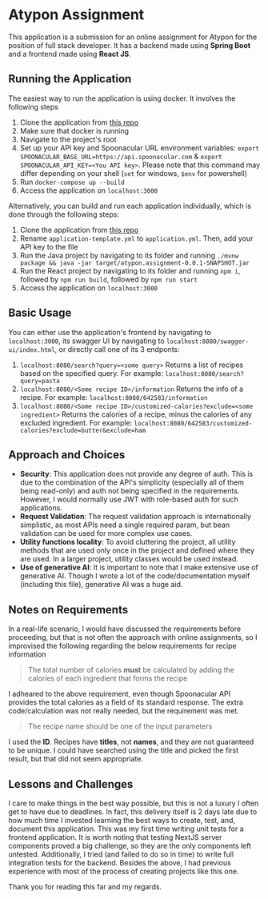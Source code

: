 # Atypon Assignment
This application is a submission for an online assignment for Atypon for the position of full stack developer.
It has a backend made using **Spring Boot** and a frontend made using **React JS**.

## Running the Application
The easiest way to run the application is using docker. It involves the following steps
1. Clone the application from [this repo](https://github.com/Kinan-Diraneyya/atypon-assinment/)
2. Make sure that docker is running
3. Navigate to the project's root
4. Set up your API key and Spoonacular URL environment variables: `export SPOONACULAR_BASE_URL=https://api.spoonacular.com` & `export SPOONACULAR_API_KEY=<You API key>`. Please note that this command may differ depending on your shell (`set` for windows, `$env` for powershell)
5. Run `docker-compose up --build`
6. Access the application on `localhost:3000`

Alternatively, you can build and run each application individually, which is done through the following steps:
1. Clone the application from [this repo](https://github.com/Kinan-Diraneyya/atypon-assinment/)
2. Rename `application-template.yml` to `application.yml`. Then, add your API key to the file
3. Run the Java project by navigating to its folder and running `./mvnw package && java -jar target/atypon.assignment-0.0.1-SNAPSHOT.jar`
4. Run the React project by navigating to its folder and running `npm i`, followed by `npm run build`, followed by `npm run start`
5. Access the application on `localhost:3000`

## Basic Usage
You can either use the application's frontend by navigating to `localhost:3000`, its swagger UI by navigating to `localhost:8080/swagger-ui/index.html`, or directly call one of its 3 endponts:
1. `localhost:8080/search?query=<some query>` Returns a list of recipes based on the specified query. For example: `localhost:8080/search?query=pasta`
2. `localhost:8080/<Some recipe ID>/information` Returns the info of a recipe. For example: `localhost:8080/642583/information`
3. `localhost:8080/<Some recipe ID>/customized-calories?exclude=<some ingredient>` Returns the calories of a recipe, minus the calories of any excluded ingredient. For example: `localhost:8080/642583/customized-calories?exclude=butter&exclude=ham`

## Approach and Choices
- **Security**: This application does not provide any degree of auth. This is due to the combination of the API's simplicity (especially all of them being read-only) and auth not being specified in the requirements. However, I would normally use JWT with role-based auth for such applications.
- **Request Validation**: The request validation approach is internationally simplistic, as most APIs need a single required param, but bean validation can be used for more complex use cases.
- **Utility functions locality**: To avoid cluttering the project, all utility methods that are used only once in the project and defined where they are used. In a larger project, utility classes would be used instead.
- **Use of generative AI**: It is important to note that I make extensive use of generative AI. Though I wrote a lot of the code/documentation myself (including this file), generative AI was a huge aid.

## Notes on Requirements
In a real-life scenario, I would have discussed the requirements before proceeding, but that is not often the approach with online assignments, so I improvised the following regarding the below requirements for recipe information
>The total number of calories **must** be calculated by adding the calories of each ingredient that forms the recipe

I adheared to the above requirement, even though Spoonacular API provides the total calories as a field of its standard response. The extra code/calculation was not really needed, but the requirement was met.
>The recipe name should be one of the input parameters

I used the **ID**. Recipes have **titles**, not **names**, and they are not guaranteed to be unique. I could have searched using the title and picked the first result, but that did not seem appropriate.

## Lessons and Challenges
I care to make things in the best way possible, but this is not a luxury I often get to have due to deadlines. In fact, this delivery itself is 2 days late due to how much time I invested learning the best ways to create, test, and, document this application.
This was my first time writing unit tests for a frontend application. It is worth noting that testing NextJS server components proved a big challenge, so they are the only components left untested. Additionally, I tried (and failed to do so in time) to write full integration tests for the backend.
Besides the above, I had previous experience with most of the process of creating projects like this one.

Thank you for reading this far and my regards.